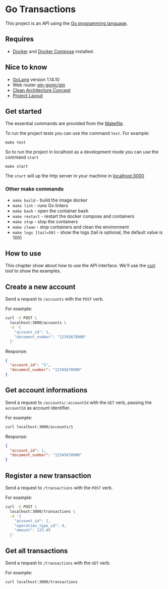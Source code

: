 # Go Transactions
This project is an API using the [Go programming language](https://golang.org/).

## Requires
- [Docker](https://www.docker.com/) and [Docker Compose](https://docs.docker.com/compose/) installed.

## Nice to know
- [GoLang](https://golang.org/) version 1.14.10
- Web router [gin-gonic/gin](https://github.com/gin-gonic/gin)
- [Clean Architecture Concept](https://blog.cleancoder.com/uncle-bob/2012/08/13/the-clean-architecture.html)
- [Project Layout](https://github.com/golang-standards/project-layout)

## Get started
The essential commands are provided from the [Makefile](https://github.com/rafaelbmateus/go-transactions/blob/main/Makefile).

To run the project tests you can use the command `test`. For example:
```
make test
```

So to run the project in localhost as a development mode you can use the command `start`
```
make start
```

The `start` will up the http server in your machine in [localhost:3000](http://localhost:3000)

### Other make commands
- `make build` - build the image docker
- `make lint` - runs Go linters
- `make bash` - open the container bash
- `make restart` - restart the docker compose and containers
- `make stop` - stop the containers
- `make clean` - stop containers and clean the environment
- `make logs [tail=50]` - show the logs (tail is optional, the default value is 100)

## How to use
This chapter show about how to use the API interface.
We'll use the [curl](https://curl.haxx.se/) tool to show the examples.

## Create a new account
Send a request to `/accounts` with the `POST` verb.

For example:
```bash
curl -X POST \
  localhost:3000/accounts \
  -d '{
    "account_id": 1,
    "document_number": "12345678900"
  }'
```

Response:
```json
{
  "account_id": "1",
  "document_number": "12345678900"
}
```

## Get account informations
Send a request to `/accounts/:accountId` with the `GET` verb, passing the `accountId` as account identifier.

For example:
```bash
curl localhost:3000/accounts/1
```

Response:
```json
{
  "account_id": 1,
  "document_number": "12345678900"
}
```

## Register a new transaction
Send a request to `/transactions` with the `POST` verb.

For example:
```bash
curl -X POST \
  localhost:3000/transactions \
  -d '{
    "account_id": 1,
    "operation_type_id": 4,
    "amount": 123.45
  }'
```

## Get all transactions
Send a request to `/transactions` with the `GET` verb.

For example:
```bash
curl localhost:3000/transactions
```
